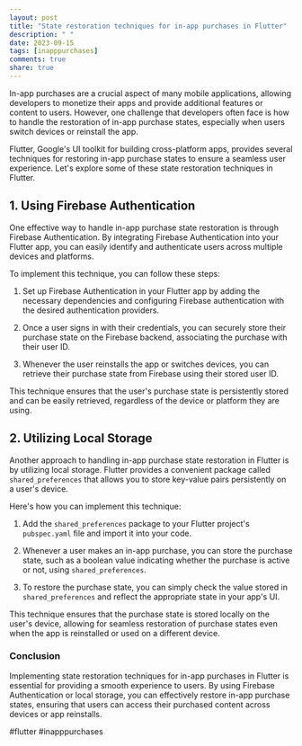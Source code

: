 ```yaml
---
layout: post
title: "State restoration techniques for in-app purchases in Flutter"
description: " "
date: 2023-09-15
tags: [inapppurchases]
comments: true
share: true
---
```


In-app purchases are a crucial aspect of many mobile applications, allowing developers to monetize their apps and provide additional features or content to users. However, one challenge that developers often face is how to handle the restoration of in-app purchase states, especially when users switch devices or reinstall the app.

Flutter, Google's UI toolkit for building cross-platform apps, provides several techniques for restoring in-app purchase states to ensure a seamless user experience. Let's explore some of these state restoration techniques in Flutter.

## 1. Using Firebase Authentication 

One effective way to handle in-app purchase state restoration is through Firebase Authentication. By integrating Firebase Authentication into your Flutter app, you can easily identify and authenticate users across multiple devices and platforms.

To implement this technique, you can follow these steps:

1. Set up Firebase Authentication in your Flutter app by adding the necessary dependencies and configuring Firebase authentication with the desired authentication providers.

2. Once a user signs in with their credentials, you can securely store their purchase state on the Firebase backend, associating the purchase with their user ID.

3. Whenever the user reinstalls the app or switches devices, you can retrieve their purchase state from Firebase using their stored user ID.

This technique ensures that the user's purchase state is persistently stored and can be easily retrieved, regardless of the device or platform they are using.


## 2. Utilizing Local Storage

Another approach to handling in-app purchase state restoration in Flutter is by utilizing local storage. Flutter provides a convenient package called `shared_preferences` that allows you to store key-value pairs persistently on a user's device.

Here's how you can implement this technique:

1. Add the `shared_preferences` package to your Flutter project's `pubspec.yaml` file and import it into your code.

2. Whenever a user makes an in-app purchase, you can store the purchase state, such as a boolean value indicating whether the purchase is active or not, using `shared_preferences`.

3. To restore the purchase state, you can simply check the value stored in `shared_preferences` and reflect the appropriate state in your app's UI.

This technique ensures that the purchase state is stored locally on the user's device, allowing for seamless restoration of purchase states even when the app is reinstalled or used on a different device.

### Conclusion

Implementing state restoration techniques for in-app purchases in Flutter is essential for providing a smooth experience to users. By using Firebase Authentication or local storage, you can effectively restore in-app purchase states, ensuring that users can access their purchased content across devices or app reinstalls.

#flutter #inapppurchases